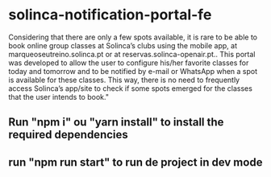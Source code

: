 # solinca-notification-portal-fe

Considering that there are only a few spots available, it is rare to be able to book online group classes at Solinca’s clubs using the mobile app, at marqueoseutreino.solinca.pt or at reservas.solinca-openair.pt.. This portal was developed to allow the user to configure his/her favorite classes for today and tomorrow and to be notified by e-mail or WhatsApp when a spot is available for these classes. This way, there is no need to frequently access Solinca’s app/site to check if some spots emerged for the classes that the user intends to book."

## Run "npm i" ou "yarn install" to install the required dependencies

## run "npm run start" to run de project in dev mode

